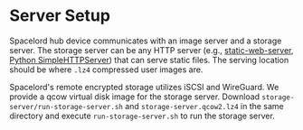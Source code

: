 # Server Setup

Spacelord hub device communicates with an image server and a storage server.
The storage server can be any HTTP server
(e.g., [static-web-server](https://github.com/joseluisq/static-web-server),
[Python SimpleHTTPServer](https://www.digitalocean.com/community/tutorials/python-simplehttpserver-http-server))
that can serve static files.
The serving location should be
where `.lz4` compressed user images are.

Spacelord's remote encrypted storage utilizes iSCSI and WireGuard.
We provide a qcow virtual disk image for the storage server.
Download `storage-server/run-storage-server.sh` and `storage-server.qcow2.lz4`
in the same directory and execute `run-storage-server.sh` to run the storage server.
